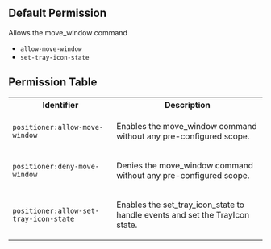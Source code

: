 ## Default Permission

Allows the move_window command

- `allow-move-window`
- `set-tray-icon-state`

## Permission Table

<table>
<tr>
<th>Identifier</th>
<th>Description</th>
</tr>


<tr>
<td>

`positioner:allow-move-window`

</td>
<td>

Enables the move_window command without any pre-configured scope.

</td>
</tr>

<tr>
<td>

`positioner:deny-move-window`

</td>
<td>

Denies the move_window command without any pre-configured scope.

</td>
</tr>

<tr>
<td>

`positioner:allow-set-tray-icon-state`

</td>
<td>

Enables the set_tray_icon_state to handle events and set the TrayIcon state.

</td>
</tr>
</table>
